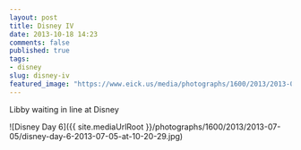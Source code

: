```yaml
---
layout: post
title: Disney IV
date: 2013-10-18 14:23
comments: false
published: true
tags:
- disney
slug: disney-iv
featured_image: "https://www.eick.us/media/photographs/1600/2013/2013-07-05/disney-day-6-2013-07-05-at-10-20-29.jpg"
---
```

Libby waiting in line at Disney

![Disney Day 6]({{ site.mediaUrlRoot }}/photographs/1600/2013/2013-07-05/disney-day-6-2013-07-05-at-10-20-29.jpg)

